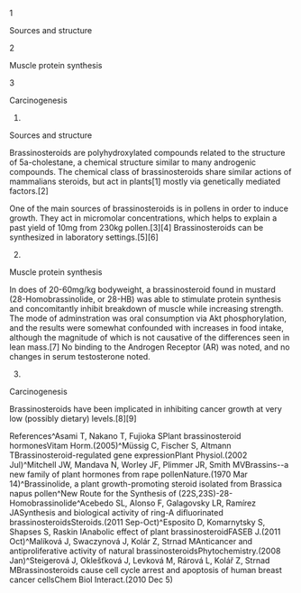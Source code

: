 1

Sources and structure

2

Muscle protein synthesis

3

Carcinogenesis

1.

Sources and structure

Brassinosteroids are polyhydroxylated compounds related to the structure of 5a\-cholestane, a chemical structure similar to many androgenic compounds. The chemical class of brassinosteroids share similar actions of mammalians steroids, but act in plants\[1] mostly via genetically mediated factors.\[2]

One of the main sources of brassinosteroids is in pollens in order to induce growth. They act in micromolar concentrations, which helps to explain a past yield of 10mg from 230kg pollen.\[3]\[4] Brassinosteroids can be synthesized in laboratory settings.\[5]\[6]

2.

Muscle protein synthesis

In does of 20\-60mg/kg bodyweight, a brassinosteroid found in mustard (28\-Homobrassinolide, or 28\-HB) was able to stimulate protein synthesis and concomitantly inhibit breakdown of muscle while increasing strength. The mode of adminstration was oral consumption via Akt phosphorylation, and the results were somewhat confounded with increases in food intake, although the magnitude of which is not causative of the differences seen in lean mass.\[7] No binding to the Androgen Receptor (AR) was noted, and no changes in serum testosterone noted.

3.

Carcinogenesis

Brassinosteroids have been implicated in inhibiting cancer growth at very low (possibly dietary) levels.\[8]\[9]

References^Asami T, Nakano T, Fujioka SPlant brassinosteroid hormonesVitam Horm.(2005)^Müssig C, Fischer S, Altmann TBrassinosteroid\-regulated gene expressionPlant Physiol.(2002 Jul)^Mitchell JW, Mandava N, Worley JF, Plimmer JR, Smith MVBrassins\-\-a new family of plant hormones from rape pollenNature.(1970 Mar 14)^Brassinolide, a plant growth\-promoting steroid isolated from Brassica napus pollen^New Route for the Synthesis of (22S,23S)\-28\-Homobrassinolide^Acebedo SL, Alonso F, Galagovsky LR, Ramírez JASynthesis and biological activity of ring\-A difluorinated brassinosteroidsSteroids.(2011 Sep\-Oct)^Esposito D, Komarnytsky S, Shapses S, Raskin IAnabolic effect of plant brassinosteroidFASEB J.(2011 Oct)^Malíková J, Swaczynová J, Kolár Z, Strnad MAnticancer and antiproliferative activity of natural brassinosteroidsPhytochemistry.(2008 Jan)^Steigerová J, Oklešťková J, Levková M, Rárová L, Kolář Z, Strnad MBrassinosteroids cause cell cycle arrest and apoptosis of human breast cancer cellsChem Biol Interact.(2010 Dec 5)